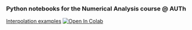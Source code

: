 ### Python notebooks for the Numerical Analysis course @ AUTh

[Interpolation examples](https://github.com/niksterg/NumAnalysis-course/blob/master/Interpolation.ipynb)   [![Open In Colab](https://colab.research.google.com/assets/colab-badge.svg)](https://colab.research.google.com/github/niksterg/NumAnalysis-course/blob/master/Interpolation.ipynb)

